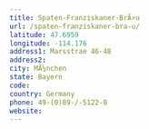 ```yaml
---
title: Spaten-Franziskaner-BrÃ¤u
url: /spaten-franziskaner-bra-u/
latitude: 47.6959
longitude: -114.176
address1: Marsstrae 46-48
address2: 
city: MÃ¼nchen
state: Bayern
code: 
country: Germany
phone: 49-(0)89-/-5122-0
website: 
---
```


